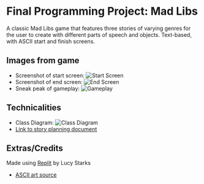 # Final Programming Project: Mad Libs
A classic Mad Libs game that features three stories of varying genres for the user to create with different parts of speech and objects. Text-based, with ASCII start and finish screens. 

## Images from game
* Screenshot of start screen:
![Start Screen](https://user-images.githubusercontent.com/89112469/170103823-c05afa57-0812-42fe-ae61-120c1ec48245.png)
* Screenshot of end screen:
![End Screen](https://user-images.githubusercontent.com/89112469/170105491-4e9b1cf2-d121-43c2-b2a6-c559753ab391.png)
* Sneak peak of gameplay:
![Gameplay](https://user-images.githubusercontent.com/89112469/170105279-75e8b49d-119a-4a3e-bbc6-8bc51a497642.png)
## Technicalities
* Class Diagram:
![Class Diagram](https://user-images.githubusercontent.com/89112469/168872718-be5e5d5b-65e0-45aa-adcb-2d6f78686660.png)
* [Link to story planning document](https://docs.google.com/document/d/1kABoTnBR8bC4KVbYpIkaq98oLSez4xeC2V58BP9MMFA/edit)
## Extras/Credits
Made using [Replit](https://replit.com/~) by Lucy Starks
* [ASCII art source](https://patorjk.com/software/taag/#p=display&f=Graffiti&t=Type%20Something%20)


